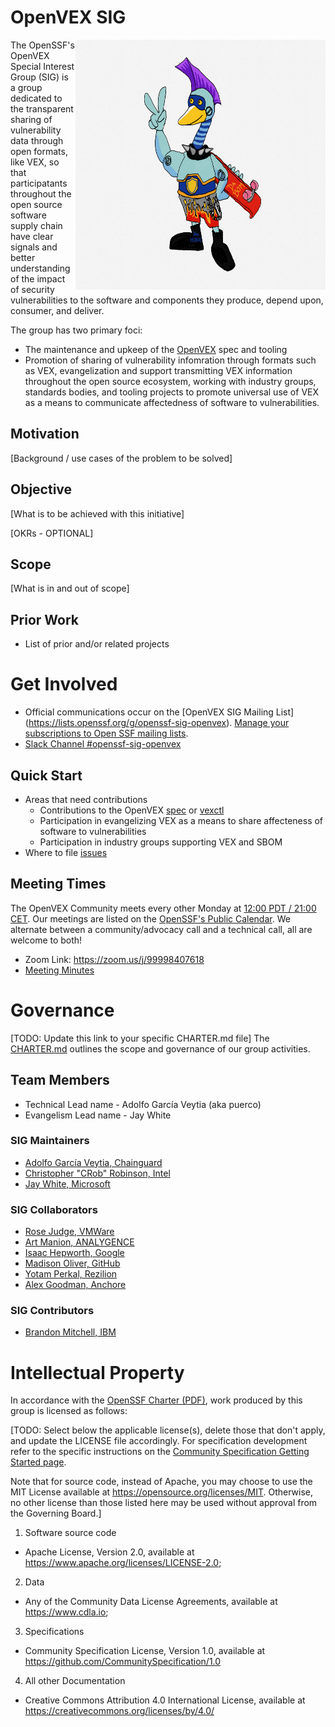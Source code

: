 # OpenVEX SIG
<img align="right" src="https://github.com/ossf/OpenVEX/blob/main/OSSF-VEX.png" width="400" height="400">

The OpenSSF's OpenVEX Special Interest Group (SIG) is a group dedicated to the transparent sharing of vulnerability data through open formats, like VEX, so that participatants throughout the open source software supply chain have clear signals and better understanding of the impact of security vulnerabilities to the software and components they produce, depend upon, consumer, and deliver.

The group has two primary foci:
- The maintenance and upkeep of the [OpenVEX](https://github.com/openvex) spec and tooling
- Promotion of sharing of vulnerability infomration through formats such as VEX, evangelization and support transmitting VEX information throughout the open source ecosystem, working with industry groups, standards bodies, and tooling projects to promote universal use of VEX as a means to communicate affectedness of software to vulnerabilities. 

## Motivation

[Background / use cases of the problem to be solved]

## Objective

[What is to be achieved with this initiative]

[OKRs - OPTIONAL]

## Scope

[What is in and out of scope]

## Prior Work

* List of prior and/or related projects

# Get Involved

*   Official communications occur on the [OpenVEX SIG Mailing List] (https://lists.openssf.org/g/openssf-sig-openvex).
[Manage your subscriptions to Open SSF mailing lists](https://lists.openssf.org/g/main/subgroups).
*   [Slack Channel #openssf-sig-openvex](https://openssf.slack.com/archives/C05009RHCNT)

## Quick Start

- Areas that need contributions
    - Contributions to the OpenVEX [spec](https://github.com/openvex/spec/blob/main/OPENVEX-SPEC.md) or [vexctl](https://github.com/openvex/vexctl)
    - Participation in evangelizing VEX as a means to share affecteness of software to vulnerabilities
    - Participation in industry groups supporting VEX and SBOM
- Where to file [issues](https://github.com/ossf/OpenVEX/issues)


## Meeting Times

The OpenVEX Community meets every other Monday at [12:00 PDT / 21:00 CET](https://time.is/1900_29_May_2023_in_UTC/PT/Mexico_City/ET/CET/China_Standard_Time). Our meetings are listed on the [OpenSSF's Public Calendar](https://calendar.google.com/calendar/u/0?cid=czYzdm9lZmhwNWk5cGZsdGI1cTY3bmdwZXNAZ3JvdXAuY2FsZW5kYXIuZ29vZ2xlLmNvbQ).
We alternate between a community/advocacy call and a technical call, all
are welcome to both!

* Zoom Link: https://zoom.us/j/99998407618
* [Meeting Minutes](https://docs.google.com/document/d/1pf00WpoRxWeOJIRmwVvGnvAu-_eqJCKmnqFEn9q6xz8/edit)

# Governance

[TODO: Update this link to your specific CHARTER.md file]
The [CHARTER.md](https://github.com/ossf/project-template/blob/main/CHARTER.md) outlines the scope and governance of our group activities.

## Team Members

*   Technical Lead name - Adolfo García Veytia (aka puerco)
*   Evangelism Lead name - Jay White

### SIG Maintainers

- [Adolfo García Veytia, Chainguard](https://github.com/puerco)
- [Christopher "CRob" Robinson, Intel](https://github.com/SecurityCRob)
- [Jay White, Microsoft](https://github.com/camaleon2016)


### SIG Collaborators

- [Rose Judge, VMWare](https://github.com/rnjudge)
- [Art Manion, ANALYGENCE](https://github.com/zmanion)
- [Isaac Hepworth, Google](https://github.com/hepwori)
- [Madison Oliver, GitHub](https://github.com/taladrane)
- [Yotam Perkal, Rezilion](https://github.com/pyotam)
- [Alex Goodman, Anchore](https://github.com/wagoodman)


### SIG Contributors

- [Brandon Mitchell, IBM](https://github.com/sudo-bmitch)


# Intellectual Property

In accordance with the [OpenSSF Charter (PDF)](https://charter.openssf.org/), work produced by this group is licensed as follows:

[TODO: Select below the applicable license(s), delete those that don't apply, and update the LICENSE file accordingly. For specification development refer to the specific instructions on the [Community Specification Getting Started page](https://github.com/CommunitySpecification/1.0/blob/main/..Getting%20Started.md).

Note that for source code, instead of Apache, you may choose to use the MIT License available at https://opensource.org/licenses/MIT. Otherwise, no other license than those listed here may be used without approval from the Governing Board.]

1. Software source code
* Apache License, Version 2.0, available at https://www.apache.org/licenses/LICENSE-2.0;
2. Data
* Any of the Community Data License Agreements, available at https://www.cdla.io;
3. Specifications
* Community Specification License, Version 1.0, available at https://github.com/CommunitySpecification/1.0
4. All other Documentation
* Creative Commons Attribution 4.0 International License, available at https://creativecommons.org/licenses/by/4.0/

